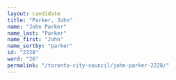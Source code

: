 ```yaml
---
layout: candidate
title: "Parker, John"
name: "John Parker"
name_last: "Parker"
name_first: "John"
name_sortby: "parker"
id: "2228"
ward: "26"
permalink: "/toronto-city-council/john-parker-2228/"
---
```

